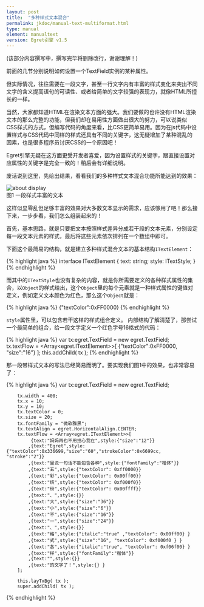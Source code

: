 ```yaml
---
layout: post
title:  "多种样式文本混合"
permalink: jkdoc/manual-text-multiformat.html
type: manual
element: manualtext
version: Egret引擎 v1.5
---
```


(该部分内容撰写中，撰写完毕将删除改行，谢谢理解！)

前面的几节分别说明如何设置一个TextField实例的某种属性。
    
但实际情况，往往需要在一段文字，甚至一行文字内有丰富的样式变化来突出不同文字的含义提高语句的可读性、或者给简单的文字较强的表现力，就像HTML所擅长的一样。
   
当然，大家都知道HTML在渲染文本方面的强大。我们要做的也许没有HTML渲染文本的那么完整的功能，但我们却在易用性方面做出很大的努力，可以说类似CSS样式的方式，但编写代码的角度来看，比CSS更简单易用。因为在js代码中设置样式与CSS代码中同样的样式还具有不同的关键字，这无疑增加了某种混乱的因素，也是很多程序员讨厌CSS的一个原因吧！
   
Egret引擎无疑在这方面更受开发者喜爱，因为设置样式的关键字，跟直接设置对应属性的关键字是完全一致的！稍后会有详细说明。

废话说到这里，先给出结果，看看我们的多种样式文本混合功能所能达到的效果：
    
![about display]({{site.baseurl}}/assets/img-jk/manual-text-multiformat.jpg)     
图1 一段样式丰富的文本
    
这样似显零乱但足够丰富的效果对大多数文本显示的需求，应该够用了吧！那么接下来，一步步看，我们怎么组装起来的！
   

首先，基本思路，就是只要把文本按照样式差异分成若干段的文本元素，分别设定每一段文本元素的样式，最后将这些元素依次排列在一个数组中即可。
   
下面这个最简易的结构，就是建立多种样式混合文本的基本结构`ITextElement`：
     
{% highlight java %}
interface ITextElement {
    text: string;
    style: ITextStyle;
}
{% endhighlight %}
    
    
而其中的`ITextStyle`也没有复杂的内容，就是你所需要定义的各种样式属性的集合，以`Object`的样式给出，这个`Object`里的每个元素就是一种样式属性的键值对定义，例如定义文本颜色为红色，那么这个`Object`就是：
     
{% highlight java %}
{"textColor":0xFF0000}
{% endhighlight %}
    
`style`属性里，可以包含若干这样的样式组合定义。
内部结构了解清楚了，那尝试一个最简单的组合，给一段文字定义一个红色字号16格式的代码：
     
{% highlight java %}
var tx:egret.TextField = new egret.TextField;
tx.textFlow = <Array<egret.ITextElement>>[ {"textColor":0xFF0000, "size":"16"} ];
this.addChild( tx );
{% endhighlight %}
    
那一段带样式文本的写法已经简易而明了。要实现我们图1中的效果，也非常容易了：    
    
{% highlight java %}
        var tx:egret.TextField = new egret.TextField;

        tx.width = 400;
        tx.x = 10;
        tx.y = 10;
        tx.textColor = 0;
        tx.size = 20;
        tx.fontFamily = "微软雅黑";
        tx.textAlign = egret.HorizontalAlign.CENTER;
        tx.textFlow = <Array<egret.ITextElement>>[
             {text:"妈妈再也不用担心我在",style:{"size":"12"}}
            ,{text:"Egret",style:{"textColor":0x336699,"size":"60","strokeColor":0x6699cc, "stroke":"2"}}
            ,{text:"里说一句话不能包含各种",style:{"fontFamily":"楷体"}}
            ,{text:"五",style:{"textColor": 0xff0000}}
            ,{text:"彩",style:{"textColor": 0x00ff00}}
            ,{text:"缤",style:{"textColor": 0xf000f0}}
            ,{text:"纷",style:{"textColor": 0x00ffff}}
            ,{text:"、",style:{}}
            ,{text:"大",style:{"size":"36"}}
            ,{text:"小",style:{"size":"6"}}
            ,{text:"不",style:{"size":"16"}}
            ,{text:"一",style:{"size":"24"}}
            ,{text:"、",style:{}}
            ,{text:"格",style:{"italic":"true" ,"textColor": 0x00ff00} }
            ,{text:"式",style:{"size":"16", "textColor": 0xf000f0 } }
            ,{text:"各",style:{"italic":"true", "textColor": 0xf06f00} }
            ,{text:"样",style:{"fontFamily":"楷体"}}
            ,{text:"",style:{}}
            ,{text:"的文字了！",style:{} }
        ];

        this.layTxBg( tx );
        super.addChild( tx );
{% endhighlight %}
    
